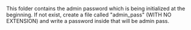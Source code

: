 This folder contains the admin password which is being initialized at the beginning.
If not exist, create a file called "admin_pass" (WITH NO EXTENSION) and write a password inside that will be admin pass.
